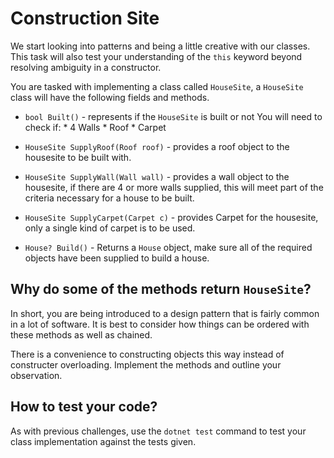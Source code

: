 # Construction Site

We start looking into patterns and being a little creative with our classes.
This task will also test your understanding of the `this` keyword beyond
resolving ambiguity in a constructor.

You are tasked with implementing a class called `HouseSite`, a `HouseSite` class
will have the following fields and methods.

* `bool Built()` - represents if the `HouseSite` is built or not
    You will need to check if:
        * 4 Walls
        * Roof
        * Carpet

* `HouseSite SupplyRoof(Roof roof)` - provides a roof object to the housesite
    to be built with.

* `HouseSite SupplyWall(Wall wall)` - provides a wall object to the housesite, if
    there are 4 or more walls supplied, this will meet part of the criteria necessary
    for a house to be built.

* `HouseSite SupplyCarpet(Carpet c)` - provides Carpet for the housesite, only a single
    kind of carpet is to be used.


* `House? Build()` - Returns a `House` object, make sure all of the required objects
    have been supplied to build a house.


## Why do some of the methods return `HouseSite`?

In short, you are being introduced to a design pattern that is fairly common
in a lot of software. It is best to consider how things can be ordered
with these methods as well as chained.

There is a convenience to constructing objects this way instead of
constructer overloading. Implement the methods and outline
your observation.

## How to test your code?

As with previous challenges, use the `dotnet test` command to test your class
implementation against the tests given.
